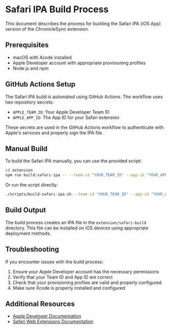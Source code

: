 # Safari IPA Build Process

This document describes the process for building the Safari IPA (iOS App) version of the ChronicleSync extension.

## Prerequisites

- macOS with Xcode installed
- Apple Developer account with appropriate provisioning profiles
- Node.js and npm

## GitHub Actions Setup

The Safari IPA build is automated using GitHub Actions. The workflow uses two repository secrets:

- `APPLE_TEAM_ID`: Your Apple Developer Team ID
- `APPLE_APP_ID`: The App ID for your Safari extension

These secrets are used in the GitHub Actions workflow to authenticate with Apple's services and properly sign the IPA file.

## Manual Build

To build the Safari IPA manually, you can use the provided script:

```bash
cd extension
npm run build:safari-ipa -- --team-id "YOUR_TEAM_ID" --app-id "YOUR_APP_ID"
```

Or run the script directly:

```bash
./scripts/build-safari-ipa.sh --team-id "YOUR_TEAM_ID" --app-id "YOUR_APP_ID"
```

## Build Output

The build process creates an IPA file in the `extension/safari-build` directory. This file can be installed on iOS devices using appropriate deployment methods.

## Troubleshooting

If you encounter issues with the build process:

1. Ensure your Apple Developer account has the necessary permissions
2. Verify that your Team ID and App ID are correct
3. Check that your provisioning profiles are valid and properly configured
4. Make sure Xcode is properly installed and configured

## Additional Resources

- [Apple Developer Documentation](https://developer.apple.com/documentation/)
- [Safari Web Extensions Documentation](https://developer.apple.com/documentation/safariservices/safari_web_extensions)